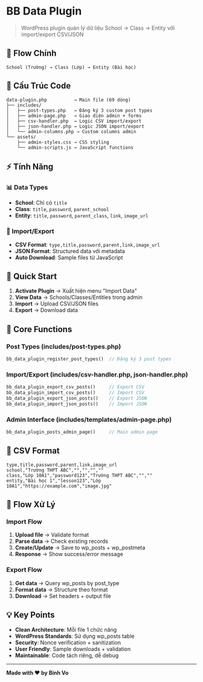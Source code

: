 # BB Data Plugin

> WordPress plugin quản lý dữ liệu School → Class → Entity với import/export CSV/JSON

## 🎯 Flow Chính

```
School (Trường) → Class (Lớp) → Entity (Bài học)
```

## 📁 Cấu Trúc Code

```
data-plugin.php          → Main file (69 dòng)
├── includes/
│   ├── post-types.php   → Đăng ký 3 custom post types
│   ├── admin-page.php   → Giao diện admin + forms
│   ├── csv-handler.php  → Logic CSV import/export
│   ├── json-handler.php → Logic JSON import/export
│   └── admin-columns.php → Custom columns admin
└── assets/
    ├── admin-styles.css → CSS styling
    └── admin-scripts.js → JavaScript functions
```

## ⚡ Tính Năng

### 📊 Data Types

- **School**: Chỉ có `title`
- **Class**: `title`, `password`, `parent_school`
- **Entity**: `title`, `password`, `parent_class`, `link`, `image_url`

### 🔄 Import/Export

- **CSV Format**: `type,title,password,parent,link,image_url`
- **JSON Format**: Structured data với metadata
- **Auto Download**: Sample files từ JavaScript

## 🚀 Quick Start

1. **Activate Plugin** → Xuất hiện menu "Import Data"
2. **View Data** → Schools/Classes/Entities trong admin
3. **Import** → Upload CSV/JSON files
4. **Export** → Download data

## 🔧 Core Functions

### Post Types (includes/post-types.php)

```php
bb_data_plugin_register_post_types()  // Đăng ký 3 post types
```

### Import/Export (includes/csv-handler.php, json-handler.php)

```php
bb_data_plugin_export_csv_posts()     // Export CSV
bb_data_plugin_import_csv_posts()     // Import CSV
bb_data_plugin_export_json_posts()    // Export JSON
bb_data_plugin_import_json_posts()    // Import JSON
```

### Admin Interface (includes/templates/admin-page.php)

```php
bb_data_plugin_posts_admin_page()     // Main admin page
```

## 📝 CSV Format

```csv
type,title,password,parent,link,image_url
school,"Trường THPT ABC","","","",""
class,"Lớp 10A1","password123","Trường THPT ABC","",""
entity,"Bài học 1","lesson123","Lớp 10A1","https://example.com","image.jpg"
```

## 🎯 Flow Xử Lý

### Import Flow

1. **Upload file** → Validate format
2. **Parse data** → Check existing records
3. **Create/Update** → Save to wp_posts + wp_postmeta
4. **Response** → Show success/error message

### Export Flow

1. **Get data** → Query wp_posts by post_type
2. **Format data** → Structure theo format
3. **Download** → Set headers + output file

## 💡 Key Points

- **Clean Architecture**: Mỗi file 1 chức năng
- **WordPress Standards**: Sử dụng wp_posts table
- **Security**: Nonce verification + sanitization
- **User Friendly**: Sample downloads + validation
- **Maintainable**: Code tách riêng, dễ debug

---

**Made with ❤️ by Binh Vo**
